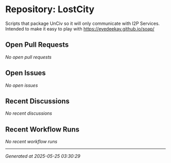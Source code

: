 # Repository: LostCity

Scripts that package UnCiv so it will only communicate with I2P Services. Intended to make it easy to play with https://eyedeekay.github.io/soap/

## Open Pull Requests


*No open pull requests*


## Open Issues


*No open issues*


## Recent Discussions


*No recent discussions*


## Recent Workflow Runs


*No recent workflow runs*


---
*Generated at 2025-05-25 03:30:29*
